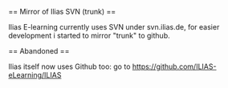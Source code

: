 

== Mirror of Ilias SVN (trunk) ==

Ilias E-learning currently uses SVN under svn.ilias.de, for easier development i started to mirror "trunk" to github.


== Abandoned == 

Ilias itself now uses Github too: go to https://github.com/ILIAS-eLearning/ILIAS
